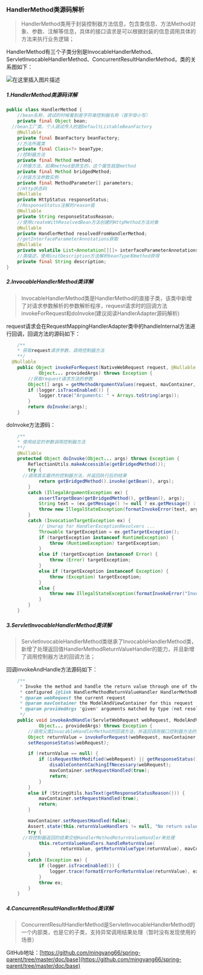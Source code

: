 ### HandlerMethod类源码解析



> HandlerMethod类用于封装控制器方法信息，包含类信息、方法Method对象、参数、注解等信息，具体的接口请求是可以根据封装的信息调用具体的方法来执行业务逻辑；

HandlerMethod有三个子类分别是InvocableHandlerMethod、ServletInvocableHandlerMethod、ConcurrentResultHandlerMethod，类的关系图如下：

![在这里插入图片描述](https://img-blog.csdnimg.cn/20200605141632789.png?x-oss-process=image/watermark,type_ZmFuZ3poZW5naGVpdGk,shadow_10,text_aHR0cHM6Ly9ibG9nLmNzZG4ubmV0L3lhb21pbmd5YW5n,size_16,color_FFFFFF,t_70)



##### 1.HandlerMethod类源码详解

```java
public class HandlerMethod {
	//bean名称，调试的时候看到是字符串控制器名称（首字母小写）
	private final Object bean;
  //bean工厂类，个人调试传入的是DefaultListableBeanFactory
	@Nullable
	private final BeanFactory beanFactory;
	//方法所属类
	private final Class<?> beanType;
	//控制器方法
	private final Method method;
	//桥接方法，如果method是原生的，这个属性就是method
	private final Method bridgedMethod;
	//封装方法参数实例
	private final MethodParameter[] parameters;
	//Http状态码
	@Nullable
	private HttpStatus responseStatus;
	//ResponseStatus注解的reason值
	@Nullable
	private String responseStatusReason;
	//使用createWithResolvedBean方法创建的HttpMethod方法对象
	@Nullable
	private HandlerMethod resolvedFromHandlerMethod;
	//getInterfaceParameterAnnotations获取
	@Nullable
	private volatile List<Annotation[][]> interfaceParameterAnnotations;
	//类描述，使用initDescription方法解析beanType和method获得
	private final String description;
}
```

##### 2.InvocableHandlerMethod类详解

> InvocableHandlerMethod类是HandlerMethod的直接子类，该类中新增了对请求参数解析的参数解析程序，request请求时的回调方法invokeForRequest和doInvoke(建议阅读HandlerAdapter源码解析)

request请求会在RequestMappingHandlerAdapter类中的handleInternal方法进行回调，回调方法的源码如下：

```java
	/**
	* 获取request请求参数，调用控制器方法
	**/
  @Nullable
	public Object invokeForRequest(NativeWebRequest request, @Nullable ModelAndViewContainer mavContainer,
			Object... providedArgs) throws Exception {
		//获取request请求方法的参数
		Object[] args = getMethodArgumentValues(request, mavContainer, providedArgs);
		if (logger.isTraceEnabled()) {
			logger.trace("Arguments: " + Arrays.toString(args));
		}
		return doInvoke(args);
	}
```

doInvoke方法源码：

```java
	/**
	* 使用给定的参数调用控制器方法
	**/
	@Nullable
	protected Object doInvoke(Object... args) throws Exception {
		ReflectionUtils.makeAccessible(getBridgedMethod());
		try {
      //调用真实最终的控制器方法，并返回执行后的结果
			return getBridgedMethod().invoke(getBean(), args);
		}
		catch (IllegalArgumentException ex) {
			assertTargetBean(getBridgedMethod(), getBean(), args);
			String text = (ex.getMessage() != null ? ex.getMessage() : "Illegal argument");
			throw new IllegalStateException(formatInvokeError(text, args), ex);
		}
		catch (InvocationTargetException ex) {
			// Unwrap for HandlerExceptionResolvers ...
			Throwable targetException = ex.getTargetException();
			if (targetException instanceof RuntimeException) {
				throw (RuntimeException) targetException;
			}
			else if (targetException instanceof Error) {
				throw (Error) targetException;
			}
			else if (targetException instanceof Exception) {
				throw (Exception) targetException;
			}
			else {
				throw new IllegalStateException(formatInvokeError("Invocation failure", args), targetException);
			}
		}
	}
```

##### 3.ServletInvocableHandlerMethod类详解

> ServletInvocableHandlerMethod类继承了InvocableHandlerMethod类，新增了处理返回值HandlerMethodReturnValueHandler的能力，并且新增了调用控制器方法的回调方法；

回调invokeAndHandle方法源码如下：

```java
	/**
	 * Invoke the method and handle the return value through one of the
	 * configured {@link HandlerMethodReturnValueHandler HandlerMethodReturnValueHandlers}.
	 * @param webRequest the current request
	 * @param mavContainer the ModelAndViewContainer for this request
	 * @param providedArgs "given" arguments matched by type (not resolved)
	 */
	public void invokeAndHandle(ServletWebRequest webRequest, ModelAndViewContainer mavContainer,
			Object... providedArgs) throws Exception {
		//调用父类InvocableHandlerMethod的回调方法，并返回调用接口控制器方法的返回结果
		Object returnValue = invokeForRequest(webRequest, mavContainer, providedArgs);
		setResponseStatus(webRequest);

		if (returnValue == null) {
			if (isRequestNotModified(webRequest) || getResponseStatus() != null || mavContainer.isRequestHandled()) {
				disableContentCachingIfNecessary(webRequest);
				mavContainer.setRequestHandled(true);
				return;
			}
		}
		else if (StringUtils.hasText(getResponseStatusReason())) {
			mavContainer.setRequestHandled(true);
			return;
		}

		mavContainer.setRequestHandled(false);
		Assert.state(this.returnValueHandlers != null, "No return value handlers");
		try {
      //将控制器返回的结果交给HandlerMethodReturnValueHandler来处理
			this.returnValueHandlers.handleReturnValue(
					returnValue, getReturnValueType(returnValue), mavContainer, webRequest);
		}
		catch (Exception ex) {
			if (logger.isTraceEnabled()) {
				logger.trace(formatErrorForReturnValue(returnValue), ex);
			}
			throw ex;
		}
	}
```

##### 4.ConcurrentResultHandlerMethod类详解

> ConcurrentResultHandlerMethod是ServletInvocableHandlerMethod的一个内部类，也是它的子类，支持异常调用结果处理（暂时没有发现使用的场景）

GitHub地址：[https://github.com/mingyang66/spring-parent/tree/master/doc/base](https://github.com/mingyang66/spring-parent/tree/master/doc/base)